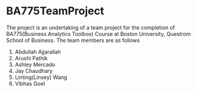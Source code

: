 # BA775TeamProject

The project is an undertaking of a team project for the completion of BA775(Business Analytics Toolbox) Course at Boston University, Questrom School of Business.
The team members are as follows

1. Abdullah Ajjarallah
2. Arushi Pathik
3. Ashley Mercado
4. Jay Chaudhary
5. Linting(Linsey) Wang
6. Vibhas Goel
